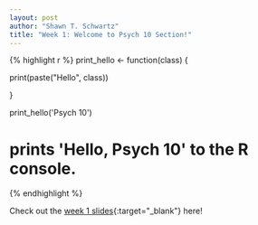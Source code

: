 ```yaml
---
layout: post
author: "Shawn T. Schwartz"
title: "Week 1: Welcome to Psych 10 Section!"
---
```


{% highlight r %}
print_hello <- function(class) {

print(paste("Hello", class))

}

print_hello('Psych 10')

# prints 'Hello, Psych 10' to the R console.

{% endhighlight %}

Check out the [week 1 slides][google-slides]{:target="\_blank"} here!

[google-slides]: https://docs.google.com/presentation/d/1UQjKQIEXXdoz_vH8e95wGbP3LJihteldOLGNUBNVYu0/edit?usp=sharing

